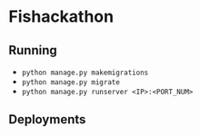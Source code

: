 # Fishackathon

## Running
- `python manage.py makemigrations`
- `python manage.py migrate`
- `python manage.py runserver <IP>:<PORT_NUM>`

## Deployments